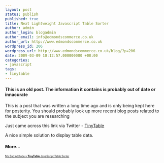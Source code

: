 ```yaml
---
layout: post
status: publish
published: true
title: Neat Lightweight Javascript Table Sorter
author: admin
author_login: blogadmin
author_email: info@edmondscommerce.co.uk
author_url: http://www.edmondscommerce.co.uk
wordpress_id: 206
wordpress_url: http://www.edmondscommerce.co.uk/blog/?p=206
date: 2009-03-09 10:12:57.000000000 +00:00
categories:
- javascript
tags:
- tinytable
---
```

<div class="oldpost"><h4>This is an old post. The information it contains is probably out of date or innacurate</h4>
<p>
This is a post that was written a long time ago and is only being kept here for posterity.
You should probably look up more recent blog posts related to the subject you are researching
</p>
</div>
Just came across this link via Twitter - <a href="http://www.leigeber.com/2009/03/table-sorter/" rel="nofollow">TinyTable</a>

A nice simple solution to display table data.<h4>More...</h4>
			<div style="font-size: .6em;"><a href="http://mybadattitude.com/2009/03/08/tinytable-javascript-table-sorter/" rel="nofollow">My Bad Attitude » <b>TinyTable</b> JavaScript Table Sorter</a><br></div>
